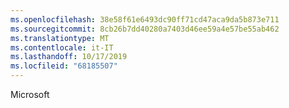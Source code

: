 ```yaml
---
ms.openlocfilehash: 38e58f61e6493dc90ff71cd47aca9da5b873e711
ms.sourcegitcommit: 8cb26b7dd40280a7403d46ee59a4e57be55ab462
ms.translationtype: MT
ms.contentlocale: it-IT
ms.lasthandoff: 10/17/2019
ms.locfileid: "68185507"
---
```

Microsoft
